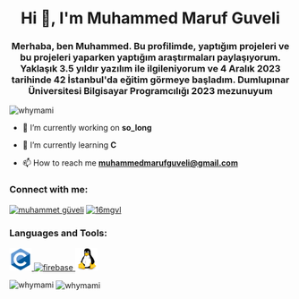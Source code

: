 <h1 align="center">Hi 👋, I'm Muhammed Maruf Guveli</h1>
<h3 align="center">Merhaba, ben Muhammed. Bu profilimde, yaptığım projeleri ve bu projeleri yaparken yaptığım araştırmaları paylaşıyorum. Yaklaşık 3.5 yıldır yazılım ile ilgileniyorum ve 4 Aralık 2023 tarihinde 42 İstanbul'da eğitim görmeye başladım. Dumlupınar Üniversitesi Bilgisayar Programcılığı 2023 mezunuyum</h3>

<p align="left"> <img src="https://komarev.com/ghpvc/?username=whymami&label=Profile%20views&color=00ff55&style=plastic" alt="whymami" /> </p>

- 🔭 I’m currently working on **so_long**

- 🌱 I’m currently learning **C**

- 📫 How to reach me **muhammedmarufguveli@gmail.com**

<h3 align="left">Connect with me:</h3>
<p align="left">
<a href="https://linkedin.com/in/muhammet güveli" target="blank"><img align="center" src="https://raw.githubusercontent.com/rahuldkjain/github-profile-readme-generator/master/src/images/icons/Social/linked-in-alt.svg" alt="muhammet güveli" height="30" width="40" /></a>
<a href="https://instagram.com/16mgvl" target="blank"><img align="center" src="https://raw.githubusercontent.com/rahuldkjain/github-profile-readme-generator/master/src/images/icons/Social/instagram.svg" alt="16mgvl" height="30" width="40" /></a>
</p>

<h3 align="left">Languages and Tools:</h3>
<p align="left"> <a href="https://www.cprogramming.com/" target="_blank" rel="noreferrer"> <img src="https://raw.githubusercontent.com/devicons/devicon/master/icons/c/c-original.svg" alt="c" width="40" height="40"/> </a> <a href="https://firebase.google.com/" target="_blank" rel="noreferrer"> <img src="https://www.vectorlogo.zone/logos/firebase/firebase-icon.svg" alt="firebase" width="40" height="40"/> </a> <a href="https://www.linux.org/" target="_blank" rel="noreferrer"> <img src="https://raw.githubusercontent.com/devicons/devicon/master/icons/linux/linux-original.svg" alt="linux" width="40" height="40"/> </a> </p>

<p><img align="left" src="https://github-readme-stats.vercel.app/api/top-langs?username=whymami&show_icons=true&theme=tokyonight&title_color=ffffff&text_color=ffffff&bg_color=403b3b&locale=en&layout=compact" alt="whymami" /></p>

<p>&nbsp;<img align="center" src="https://github-readme-stats.vercel.app/api?username=whymami&show_icons=true&locale=en" alt="whymami" /></p>
